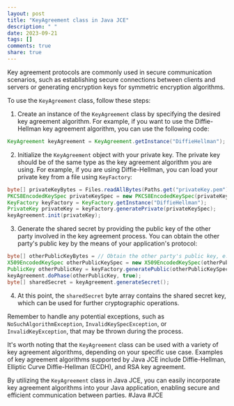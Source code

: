 ```yaml
---
layout: post
title: "KeyAgreement class in Java JCE"
description: " "
date: 2023-09-21
tags: []
comments: true
share: true
---
```


Key agreement protocols are commonly used in secure communication scenarios, such as establishing secure connections between clients and servers or generating encryption keys for symmetric encryption algorithms.

To use the `KeyAgreement` class, follow these steps:

1. Create an instance of the `KeyAgreement` class by specifying the desired key agreement algorithm. For example, if you want to use the Diffie-Hellman key agreement algorithm, you can use the following code:

```java
KeyAgreement keyAgreement = KeyAgreement.getInstance("DiffieHellman");
```

2. Initialize the `KeyAgreement` object with your private key. The private key should be of the same type as the key agreement algorithm you are using. For example, if you are using Diffie-Hellman, you can load your private key from a file using `KeyFactory`:

```java
byte[] privateKeyBytes = Files.readAllBytes(Paths.get("privateKey.pem"));
PKCS8EncodedKeySpec privateKeySpec = new PKCS8EncodedKeySpec(privateKeyBytes);
KeyFactory keyFactory = KeyFactory.getInstance("DiffieHellman");
PrivateKey privateKey = keyFactory.generatePrivate(privateKeySpec);
keyAgreement.init(privateKey);
```

3. Generate the shared secret by providing the public key of the other party involved in the key agreement process. You can obtain the other party's public key by the means of your application's protocol:

```java
byte[] otherPublicKeyBytes = // Obtain the other party's public key, e.g., from a network socket
X509EncodedKeySpec otherPublicKeySpec = new X509EncodedKeySpec(otherPublicKeyBytes);
PublicKey otherPublicKey = keyFactory.generatePublic(otherPublicKeySpec);
keyAgreement.doPhase(otherPublicKey, true);
byte[] sharedSecret = keyAgreement.generateSecret();
```

4. At this point, the `sharedSecret` byte array contains the shared secret key, which can be used for further cryptographic operations.

Remember to handle any potential exceptions, such as `NoSuchAlgorithmException`, `InvalidKeySpecException`, or `InvalidKeyException`, that may be thrown during the process.

It's worth noting that the `KeyAgreement` class can be used with a variety of key agreement algorithms, depending on your specific use case. Examples of key agreement algorithms supported by Java JCE include Diffie-Hellman, Elliptic Curve Diffie-Hellman (ECDH), and RSA key agreement.

By utilizing the `KeyAgreement` class in Java JCE, you can easily incorporate key agreement algorithms into your Java application, enabling secure and efficient communication between parties. #Java #JCE